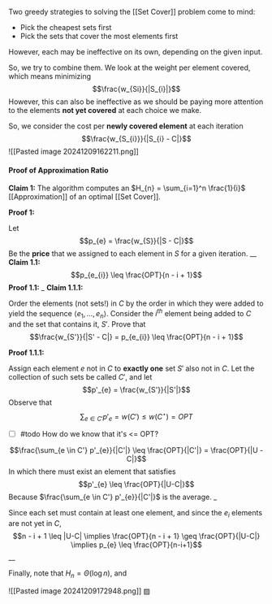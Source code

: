 
Two greedy strategies to solving the [[Set Cover]] problem come to mind: 

- Pick the cheapest sets first 
- Pick the sets that cover the most elements first

However, each may be ineffective on its own, depending on the given input. 

So, we try to combine them. We look at the weight per element covered, which means minimizing
$$\frac{w_{Si}}{|S_{i}|}$$
However, this can also be ineffective as we should be paying more attention to the elements **not yet covered** at each choice we make. 

So, we consider the cost per **newly covered element** at each iteration
$$\frac{w_{S_{i}}}{|S_{i} - C|}$$
![[Pasted image 20241209162211.png]]


#### Proof of Approximation Ratio 

**Claim 1:** The algorithm computes an $H_{n} = \sum_{i=1}^n \frac{1}{i}$ [[Approximation]] of an optimal [[Set Cover]]. 

**Proof 1:**

Let 
$$p_{e} = \frac{w_{S}}{|S - C|}$$
Be the **price** that we assigned to each element in $S$ for a given iteration.
__
**Claim 1.1:** $$p_{e_{i}} \leq \frac{OPT}{n - i + 1}$$**Proof 1.1:** 
_ 
**Claim 1.1.1:**

Order the elements (not sets!) in $C$ by the order in which they were added to yield the sequence $\langle e_{1}, \dots, e_{n} \rangle$. Consider the $i^{th}$ element being added to $C$ and the set that contains it, $S'$. Prove that 
$$\frac{w_{S'}}{|S' - C|} = p_{e_{i}} \leq \frac{OPT}{n - i + 1}$$

**Proof 1.1.1:** 

Assign each element $e$ not in $C$ to **exactly one** set $S'$ also not in $C$. Let the collection of such sets be called $C'$, and let 
$$p'_{e} = \frac{w_{S'}}{|S'|}$$
Observe that
$$\sum_{e \in C'} p'_{e} = w(C')  \leq w(C^\star ) = OPT$$
- [ ] #todo How do we know that it's <= OPT?

$$\frac{\sum_{e \in C'} p'_{e}}{|C'|} \leq \frac{OPT}{|C'|} = \frac{OPT}{|U - C|}$$
In which there must exist an element that satisfies
$$p'_{e} \leq \frac{OPT}{|U-C|}$$
Because $\frac{\sum_{e \in C'} p'_{e}}{|C'|}$ is the average.
_

Since each set must contain at least one element, and since the $e_{i}$ elements are not yet in $C$, 
$$n - i + 1 \leq |U-C| \implies \frac{OPT}{n - i + 1} \geq \frac{OPT}{|U-C|} \implies p_{e} \leq \frac{OPT}{n-i+1}$$
__

Finally, note that $H_{n} = \Theta(\log n)$, and 

![[Pasted image 20241209172948.png]]
▨

